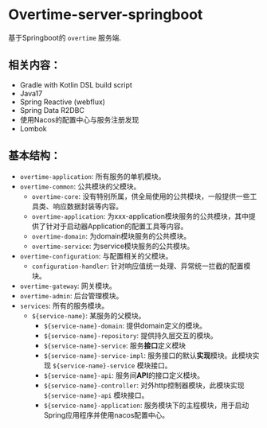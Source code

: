 # Overtime-server-springboot

基于Springboot的 `overtime` 服务端.

## 相关内容：
- Gradle with Kotlin DSL build script
- Java17
- Spring Reactive (webflux)
- Spring Data R2DBC
- 使用Nacos的配置中心与服务注册发现
- Lombok


## 基本结构：
- `overtime-application`: 所有服务的单机模块。
- `overtime-common`: 公共模块的父模块。
  - `overtime-core`: 没有特别所属，供全局使用的公共模块，一般提供一些工具类、响应数据封装等内容。
  - `overtime-application`: 为xxx-application模块服务的公共模块，其中提供了针对于启动器Application的配置工具等内容。
  - `overtime-domain`: 为domain模块服务的公共模块。
  - `overtime-service`: 为service模块服务的公共模块。
- `overtime-configuration`: 与配置相关的父模块。
  - `configuration-handler`: 针对响应值统一处理、异常统一拦截的配置模块。
- `overtime-gateway`: 网关模块。
- `overtime-admin`: 后台管理模块。
- `services`: 所有的服务模块。
  - `${service-name}`: 某服务的父模块。
    - `${service-name}-domain`: 提供domain定义的模块。
    - `${service-name}-repository`: 提供持久层交互的模块。
    - `${service-name}-service`: 服务**接口**定义模块
    - `${service-name}-service-impl`: 服务接口的默认**实现**模块。此模块实现 `${service-name}-service` 模块接口。
    - `${service-name}-api`: 服务间**API**的接口定义模块。
    - `${service-name}-controller`: 对外http控制器模块，此模块实现 `${service-name}-api` 模块接口。
    - `${service-name}-application`: 服务模块下的主程模块，用于启动Spring应用程序并使用nacos配置中心。

